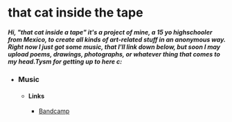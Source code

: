 # that cat inside the tape
##### Hi, "that cat inside a tape" it's a project of mine, a 15 yo highschooler from Mexico, to create all kinds of art-related stuff in an anonymous way. Right now I just got some music, that I'll link down below, but soon I may upload poems, drawings, photographs, or whatever thing that comes to my head.Tysm for getting up to here c:

 - ### Music
    - #### Links
      - [Bandcamp](https://thatcatinsidethetape.bandcamp.com/)
      
